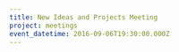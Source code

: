 ```yaml
---
title: New Ideas and Projects Meeting
project: meetings
event_datetime: 2016-09-06T19:30:00.000Z
---
```



